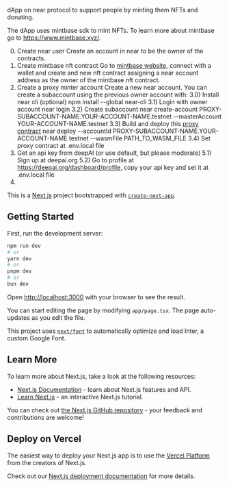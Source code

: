dApp on near protocol to support people by minting them NFTs and donating.

The dApp uses mintbase sdk to mint NFTs. To learn more about mintbase go to https://www.mintbase.xyz/.

0) Create near user
  Create an account in near to be the owner of the contracts. 
1) Create mintbase nft contract
  Go to [mintbase website](https://www.mintbase.xyz/), connect with a wallet and create and new nft contract assigning a near account address as the owner of the mintbase nft contract.
3) Create a proxy minter account
  Create a new near account. You can create a subaccount using the previous owner account with:
  3.0) Install near cli (optional)
   npm install --global near-cli
  3.1) Login with owner account
   near login
  3.2) Create subaccount
   near create-account PROXY-SUBACCOUNT-NAME.YOUR-ACCOUNT-NAME.testnet --masterAccount YOUR-ACCOUNT-NAME.testnet
  3.3) Build and deploy this [proxy contract]()
   near deploy --accountId PROXY-SUBACCOUNT-NAME.YOUR-ACCOUNT-NAME.testnet --wasmFile PATH_TO_WASM_FILE
  3.4) Set proxy contract at .env.local file
5) Get an api key from deepAI (or use default, but please moderate)
  5.1) Sign up at deepai.org
  5.2) Go to profile at https://deepai.org/dashboard/profile, copy your api key and set it at .env.local file
7) 

This is a [Next.js](https://nextjs.org/) project bootstrapped with [`create-next-app`](https://github.com/vercel/next.js/tree/canary/packages/create-next-app).

## Getting Started

First, run the development server:

```bash
npm run dev
# or
yarn dev
# or
pnpm dev
# or
bun dev
```

Open [http://localhost:3000](http://localhost:3000) with your browser to see the result.

You can start editing the page by modifying `app/page.tsx`. The page auto-updates as you edit the file.

This project uses [`next/font`](https://nextjs.org/docs/basic-features/font-optimization) to automatically optimize and load Inter, a custom Google Font.

## Learn More

To learn more about Next.js, take a look at the following resources:

- [Next.js Documentation](https://nextjs.org/docs) - learn about Next.js features and API.
- [Learn Next.js](https://nextjs.org/learn) - an interactive Next.js tutorial.

You can check out [the Next.js GitHub repository](https://github.com/vercel/next.js/) - your feedback and contributions are welcome!

## Deploy on Vercel

The easiest way to deploy your Next.js app is to use the [Vercel Platform](https://vercel.com/new?utm_medium=default-template&filter=next.js&utm_source=create-next-app&utm_campaign=create-next-app-readme) from the creators of Next.js.

Check out our [Next.js deployment documentation](https://nextjs.org/docs/deployment) for more details.
